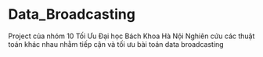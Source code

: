 # Data_Broadcasting

Project của nhóm 10 Tối Ưu Đại học Bách Khoa Hà Nội
Nghiên cứu các thuật toán khác nhau nhằm tiếp cận và tối ưu bài toán data broadcasting
